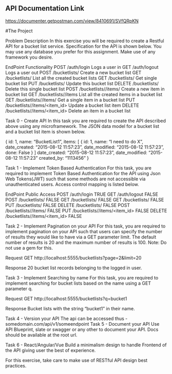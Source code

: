 
## API Documentation Link

https://documenter.getpostman.com/view/8410691/SVfQRpKN



#The Project

Problem Description
In this exercise you will be required to create a Restful API for a bucket list service. Specification for the API is shown below. You may use any database you prefer for this assignment. Make use of any framework you desire.

EndPoint	Functionality
POST /auth/login	Logs a user in
GET /auth/logout	Logs a user out
POST /bucketlists/	Create a new bucket list
GET /bucketlists/	List all the created bucket lists
GET /bucketlists/<id>	Get single bucket list
PUT /bucketlists/<id>	Update this bucket list
DELETE /bucketlists/<id>	Delete this single bucket list
POST /bucketlists/<id>/items/	Create a new item in bucket list
GET /bucketlists/<id>/items	List all the created items in a bucket list
GET /bucketlists/<id>/items/<id>	Get a single item in a bucket list
PUT /bucketlists/<id>/items/<item_id>	Update a bucket list item
DELETE /bucketlists/<id>/items/<item_id>	Delete an item in a bucket list


Task 0 - Create API
In this task you are required to create the API described above using any microframework. The JSON data model for a bucket list and a bucket list item is shown below.


{
    id: 1,
    name: “BucketList1”,
    items: [
        {
id: 1,
name: “I need to do X”,
date_created: “2015-08-12 11:57:23”,
date_modified: “2015-08-12 11:57:23”,
done: False
}
]
    date_created: “2015-08-12 11:57:23”,
    date_modified: “2015-08-12 11:57:23”
    created_by: “1113456”
}


Task 1 - Implement Token Based Authentication
For this task, you are required to implement Token Based Authentication for the API using Json Web Tokens(JWT) such that some methods are not accessible via unauthenticated users. Access control mapping is listed below.

EndPoint	Public Access
POST /auth/login	TRUE
GET /auth/logout	FALSE
POST /bucketlists/	FALSE
GET /bucketlists/	FALSE
GET /bucketlists/<id>	FALSE
PUT /bucketlists/<id>	FALSE
DELETE /bucketlists/<id>	FALSE
POST /bucketlists/<id>/items/	FALSE
PUT /bucketlists/<id>/items/<item_id>	FALSE
DELETE /bucketlists/<id>/items/<item_id>	FALSE


Task 2 - Implement Pagination on your API
For this task, you are required to implement pagination on your API such that users can specify the number of results they would like to have via a GET parameter limit. The default number of results is 20 and the maximum number of results is 100. 
Note: Do not use a gem for this.


Request
GET http://localhost:5555/bucketlists?page=2&limit=20


Response
20 bucket list records belonging to the logged in user.


Task 3 - Implement Searching by name
For this task, you are required to implement searching for bucket lists based on the name using a GET parameter q.


Request
GET http://localhost:5555/bucketlists?q=bucket1


Response
Bucket lists with the string “bucket1” in their name.


Task 4 - Version your API
The api can be accessed thus - somedomain.com/api/v1/someendpoint
Task 5 - Document your API
Use API Blueprint, slate or swagger or any other to document your API.
Docs should be available at the root url.


Task 6 - React/Angular/Vue
Build a minimalism design to handle Frontend of the API giving user the best of experience.


For this exercise, take care to make use of RESTful API design best practices.

